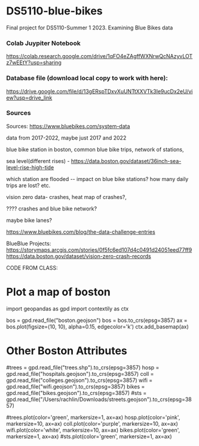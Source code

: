 # DS5110-blue-bikes
Final project for DS5110-Summer 1 2023. Examining Blue Bikes data

### Colab Juypiter Notebook
https://colab.research.google.com/drive/1qFO4eZAgffWXNrwQcNAzyvLOTz7wEEtY?usp=sharing


### Database file (download local copy to work with here):
[https://drive.google.com/file/d/13gERspTDxvXuUNTtXXVTk3Ie9ucDx2eU/view?usp=drive_link
](https://drive.google.com/file/d/13gERspTDxvXuUNTtXXVTk3Ie9ucDx2eU/view?usp=sharing)


### Sources

Sources: https://www.bluebikes.com/system-data

data from 2017-2022, maybe just 2017 and 2022 


blue bike station in boston, common blue bike trips,  network of stations, 

sea level(different rises) - https://data.boston.gov/dataset/36inch-sea-level-rise-high-tide

which station are flooded -- impact on blue bike stations? how many daily trips are lost? etc. 

vision zero data- crashes, heat map of crashes?, 


???? crashes and blue bike network? 


maybe bike lanes?


https://www.bluebikes.com/blog/the-data-challenge-entries


BlueBlue Projects:
https://storymaps.arcgis.com/stories/0f5fc6ed107d4c0491d24051eed77ff9
https://data.boston.gov/dataset/vision-zero-crash-records


CODE FROM CLASS:
# Plot a map of boston

import geopandas as gpd
import contextily as ctx

bos = gpd.read_file("boston.geojson")
bos = bos.to_crs(epsg=3857)
ax = bos.plot(figsize=(10, 10), alpha=0.15, edgecolor='k')
ctx.add_basemap(ax)


# Other Boston Attributes
#trees = gpd.read_file("trees.shp").to_crs(epsg=3857)
hosp = gpd.read_file("hospitals.geojson").to_crs(epsg=3857)
coll = gpd.read_file("colleges.geojson").to_crs(epsg=3857)
wifi = gpd.read_file("wifi.geojson").to_crs(epsg=3857)
bikes = gpd.read_file("bikes.geojson").to_crs(epsg=3857)
#sts = gpd.read_file("/Users/rachlin/Downloads/streets.geojson").to_crs(epsg=3857)

#trees.plot(color='green', markersize=1, ax=ax)
hosp.plot(color='pink', markersize=10, ax=ax)
coll.plot(color='purple', markersize=10, ax=ax)
wifi.plot(color='white', markersize=10, ax=ax)
bikes.plot(color='green', markersize=1, ax=ax)
#sts.plot(color='green', markersize=1, ax=ax)
